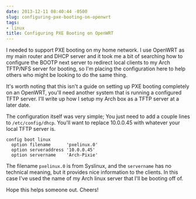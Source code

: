 ```yaml
---
date: 2013-12-11 08:40:44 -0500
slug: configuring-pxe-booting-on-openwrt
tags:
- linux
title: Configuring PXE Booting on OpenWRT
---
```


I needed to support PXE booting on my home network. I use OpenWRT as my main
router and DHCP server and it took me a bit of searching how to configure the
BOOTP next server to redirect local clients to my Arch TFTP/NFS server for
booting, so I'm placing the configuration here to help others who might be
looking to do the same thing.

It's worth noting that this isn't a guide on setting up PXE booting completely
on an OpenWRT, you'll need another system that is running a configured TFTP
server. I'll write up how I setup my Arch box as a TFTP server at a later date.

The configuration itself was very simple; You just need to add a couple lines
to `/etc/config/dhcp`. You'll want to replace 10.0.0.45 with whatever your
local TFTP server is.

```
config boot linux
  option filename      'pxelinux.0'
  option serveraddress '10.0.0.45'
  option servername    'Arch-Pixie'
```

The filename `pxelinux.0` is from Syslinux, and the `servername` has no
technical meaning, but it provides nice information to the clients. In this
case I've used the name of my Arch linux server that I'll be booting off of.

Hope this helps someone out. Cheers!
